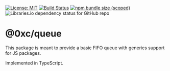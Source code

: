 [![License: MIT](https://img.shields.io/badge/License-MIT-yellow.svg)](https://opensource.org/licenses/MIT)
[![Build Status](https://travis-ci.org/tcarrio/ts-queue.svg?branch=master)](https://travis-ci.org/tcarrio/ts-queue)
[![npm bundle size (scoped)](https://img.shields.io/bundlephobia/min/@0xc/queue)](https://www.npmjs.com/package/@0xc/queue)
![Libraries.io dependency status for GitHub repo](https://img.shields.io/librariesio/github/tcarrio/ts-queue)

# @0xc/queue

This package is meant to provide a basic FIFO queue with generics support for JS packages.

Implemented in TypeScript.
